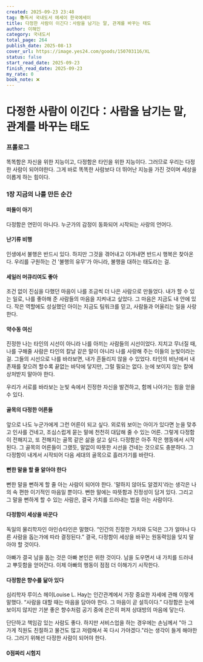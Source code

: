 ```yaml
---
created: 2025-09-23 23:48
tag: 📚독서 국내도서 에세이 한국에세이
title: 다정한 사람이 이긴다：사람을 남기는 말, 관계를 바꾸는 태도
author: 이해인
category: 국내도서
total_page: 264
publish_date: 2025-08-13
cover_url: https://image.yes24.com/goods/150703116/XL
status: false
start_read_date: 2025-09-23
finish_read_date: 2025-09-23
my_rate: 0
book_note: ❌
---
```

# 다정한 사람이 이긴다：사람을 남기는 말, 관계를 바꾸는 태도
### 프롤로그
똑똑함은 자신을 위한 지능이고, 다정함은 타인을 위한 지능이다. 그러므로 우리는 다정한 사람이 되어야한다. 그게 바로 똑똑한 사람보다 더 뛰어난 지능을 가진 것이며 세상을 이롭게 하는 힘이다.

### 1장 지금의 나를 만든 순간
#### 떠돌이 아기
다정함은 연민이 아니다. 누군가의 감정이 동화되어 시작되는 사랑의 언어다.

#### 난기류 비행
인생에서 불행은 반드시 있다. 하지만 그것을 겪어내고 이겨내면 반드시 행복은 찾아온다.
우리를 구원하는 건 '불행의 유무'가 아니라, 불행을 대하는 태도라는 걸.

#### 세일러 머큐리여도 좋아
조건 없이 진심을 다했던 마음이 나를 조금씩 더 나은 사람으로 만들었다. 내가 할 수 있는 일로, 나를 좋아해 준 사람들의 마음을 지켜내고 싶었다. 그 마음은 지금도 내 안에 있다. 작은 역할에도 성실했던 아이는 지금도 팀워크를 믿고, 사람들과 어울리는 일을 사랑한다.

#### 약수동 여신
진정한 나는 타인의 시선이 아니라 나를 아끼는 사람들의 시선이었다. 지치고 무너질 때, 나를 구해줄 사람은 타인의 칼날 같은 말이 아니라 나를 사랑해 주는 이들의 눈빛이라는 걸. 그들의 시선으로 나를 바라보면, 내가 흔들리지 않을 수 있었다. 타인의 비난에서 내 존재를 찾으려 할수록 끝없는 바닥에 닿지만, 그럴 필요는 없다. 눈에 보이지 않는 칼에 상처받지 말아야 한다.

우리가 서로를 바라보는 눈빛 속에서 진정한 자신을 발견하고, 함께 나아가는 힘을 얻을 수 있다.

#### 골목의 다정한 어른들
앞으로 나도 누군가에게 그런 어른이 되고 싶다. 외로워 보이는 아이가 있다면 눈을 맞추고 인사를 건네고, 조심스럽게 묻는 말에 천천히 대답해 줄 수 있는 어른. 그렇게 다정함이 전해지고, 또 전해지는 골목 같은 삶을 살고 싶다. 다정함은 아주 작은 행동에서 시작된다. 그 골목의 어른들이 그랬듯, 말없이 따뜻한 시선을 건네는 것으로도 충분하다. 그 다정함이 내게서 시작되어 다음 세대의 골목으로 흘러가기를 바란다.

#### 뻔한 말을 할 줄 알아야 한다
뻔한 말을 뻔하게 할 줄 아는 사람이 되어야 한다. '말하지 않아도 알겠지'라는 생각은 나의 속 편한 이기적인 마음일 뿐이다. 뻔한 말에는 따뜻함과 진정성이 담겨 있다. 그리고 그 말을 뻔하게 할 수 있는 사람은, 결국 가치를 드러내는 법을 아는 사람이다.

#### 다정함이 세상을 바꾼다
독일의 물리학자인 아인슈타인은 말했다. “인간의 진정한 가치와 도덕은 그가 얼마나 다른 사람을 돕는가에 따라 결정된다.” 결국, 다정함이 세상을 바꾸는 원동력임을 잊지 말아야 할 것이다.

아빠가 결국 남을 돕는 것은 아빠 본인은 위한 것이다. 남을 도우면서 내 가치를 드러내고 뿌듯함을 얻어간다. 이제 아빠의 행동이 점점 더 이해가기 시작한다.

#### 다정함은 향수를 닮아 있다
심리학자 루이스 헤이Louise L. Hay는 인간관계에서 가장 중요한 자세에 관해 이렇게 말했다. “사람을 대할 때는 마음을 담아야 한다. 그 마음이 곧 설득이다.” 다정함은 눈에 보이지 않지만 기분 좋은 향수처럼 공기 중에 은은히 퍼져 상대방의 마음에 닿는다.

단단하고 책임감 있는 사람도 좋다. 하지만 서비스업을 하는 경우에는 손님께서 "아 그 가게 직원도 친절하고 물건도 많고 저렴해서 꼭 다시 가야겠다."라는 생각이 들게 해야한다. 그러기 위해선 다정한 사람이 되어야 한다.

#### 0점짜리 시험지